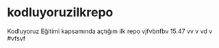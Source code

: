 # kodluyoruzilkrepo
Kodluyoruz Eğitimi kapsamında açtığım ilk repo
vjfvbnfbv
15.47 vv v
vd v #vfsvf

